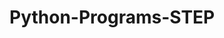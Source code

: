 # Python-Programs-STEP
        
   
                  
                            
                            
                                    
            
   
